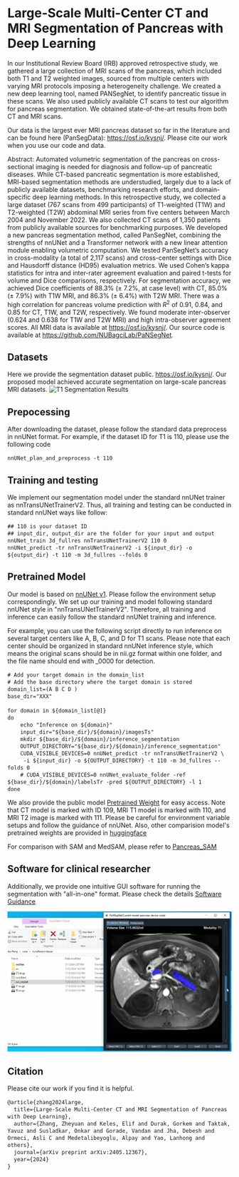 # Large-Scale Multi-Center CT and MRI Segmentation of Pancreas with Deep Learning

In our Institutional Review Board (IRB) approved retrospective study, we gathered a large collection of MRI scans of the pancreas, which included both T1 and T2 weighted images, sourced from multiple centers with varying MRI protocols imposing a heterogeneity challenge. We created a new deep learning tool, named PANSegNet, to identify pancreatic tissue in these scans. We also used publicly available CT scans to test our algorithm for pancreas segmentation. We obtained state-of-the-art results from both CT and MRI scans.

Our data is the largest ever MRI pancreas dataset so far in the literature and can be found here (PanSegData): https://osf.io/kysnj/.
Please cite our work when you use our code and data.

Abstract:
Automated volumetric segmentation of the pancreas on cross-sectional imaging is needed for diagnosis and follow-up of pancreatic diseases. While CT-based pancreatic segmentation is more established, MRI-based segmentation methods are understudied, largely due to a lack of publicly available datasets, benchmarking research efforts, and domain-specific deep learning methods. In this retrospective study, we collected a large dataset (767 scans from 499 participants) of T1-weighted (T1W) and T2-weighted (T2W) abdominal MRI series from five centers between March 2004 and November 2022. We also collected CT scans of 1,350 patients from publicly available sources for benchmarking purposes. We developed a new pancreas segmentation method, called PanSegNet, combining the strengths of nnUNet and a Transformer network with a new linear attention module enabling volumetric computation. We tested PanSegNet’s accuracy in cross-modality (a total of 2,117 scans) and cross-center settings with Dice and Hausdorff distance (HD95) evaluation metrics. We used Cohen’s kappa statistics for intra and inter-rater agreement evaluation and paired t-tests for volume and Dice comparisons, respectively. For segmentation accuracy, we achieved Dice coefficients of 88.3% (± 7.2%, at case level) with CT, 85.0% (± 7.9%) with T1W MRI, and 86.3% (± 6.4%) with T2W MRI. There was a high correlation for pancreas volume prediction with $R^2$ of 0.91, 0.84, and 0.85 for CT, T1W, and T2W, respectively. We found moderate inter-observer (0.624 and 0.638 for T1W and T2W MRI) and high intra-observer agreement scores. All MRI data is available at https://osf.io/kysnj/. Our source code is available at https://github.com/NUBagciLab/PaNSegNet.



## Datasets
Here we provide the segmentation dataset public.
https://osf.io/kysnj/. Our proposed model achieved accurate segmentation on large-scale pancreas MRI datasets.
![T1 Segmentation Results](./assets/T1_Segmentation_Visualization.png)

## Prepocessing
After downloading the dataset, please follow the standard data preprocess in nnUNet format. For example, if the dataset ID for T1 is 110, please use the following code
``` shell
nnUNet_plan_and_preprocess -t 110
```
## Training and testing
We implement our segmentation model under the standard nnUNet trainer as nnTransUNetTrainerV2. Thus, all training and testing can be conducted in standard nnUNet ways like follow:
``` shell
## 110 is your dataset ID
## input_dir, output_dir are the folder for your input and output
nnUNet_train 3d_fullres nnTransUNetTrainerV2 110 0
nnUNet_predict -tr nnTransUNetTrainerV2 -i ${input_dir} -o ${output_dir} -t 110 -m 3d_fullres --folds 0
```

## Pretrained Model

Our model is based on [nnUNet v1](https://github.com/MIC-DKFZ/nnUNet/tree/nnunetv1). Please follow the environment setup correspondingly. We set up our training and model following standard nnUNet style in "nnTransUNetTrainerV2". Therefore, all training and inference can easily follow the standard nnUNet training and inference.

For example, you can use the following script directly to run inference on several target centers like A, B, C, and D for T1 scans. Please note that each center should be organized in standard nnUNet inference style, which means the original scans should be in nii.gz format within one folder, and the file name should end with _0000 for detection.

```shell
# Add your target domain in the domain_list
# Add the base directory where the target domain is stored
domain_list=(A B C D )
base_dir="XXX"

for domain in ${domain_list[@]}
do
    echo "Inference on ${domain}"
    input_dir="${base_dir}/${domain}/imagesTs"
    mkdir ${base_dir}/${domain}/inference_segmentation
    OUTPUT_DIRECTORY="${base_dir}/${domain}/inference_segmentation"
    CUDA_VISIBLE_DEVICES=0 nnUNet_predict -tr nnTransUNetTrainerV2 \
     -i ${input_dir} -o ${OUTPUT_DIRECTORY} -t 110 -m 3d_fullres --folds 0
    # CUDA_VISIBLE_DEVICES=0 nnUNet_evaluate_folder -ref ${base_dir}/${domain}/labelsTr -pred ${OUTPUT_DIRECTORY} -l 1
done
```

We also provide the public model [Pretrained Weight](https://drive.google.com/drive/folders/1TDuQglEWmUkBDtz5_IAjrCKQzlsYFm-v?usp=sharing) for easy access. Note that CT model is marked with ID 109, MRI T1 model is marked with 110, and MRI T2 image is marked with 111. Please be careful for environment variable setups and follow the guidance of nnUNet. Also, other comparision model's pretrained weights are provided in [huggingface](https://huggingface.co/onkarsus13/Northwestern_pan_seg/tree/main)

For comparison with SAM and MedSAM, please refer to [Pancreas_SAM](https://github.com/NUBagciLab/Pancreas_SAM)

## Software for clinical researcher

Additionally, we provide one intuitive GUI software for running the segmentation with "all-in-one" format. Please check the details [Software Guidance](./software/guidance.md)

![Easy GUI](./assets/GUI.jpg)


## Citation

Please cite our work if you find it is helpful.
```
@article{zhang2024large,
  title={Large-Scale Multi-Center CT and MRI Segmentation of Pancreas with Deep Learning},
  author={Zhang, Zheyuan and Keles, Elif and Durak, Gorkem and Taktak, Yavuz and Susladkar, Onkar and Gorade, Vandan and Jha, Debesh and Ormeci, Asli C and Medetalibeyoglu, Alpay and Yao, Lanhong and others},
  journal={arXiv preprint arXiv:2405.12367},
  year={2024}
}
```
